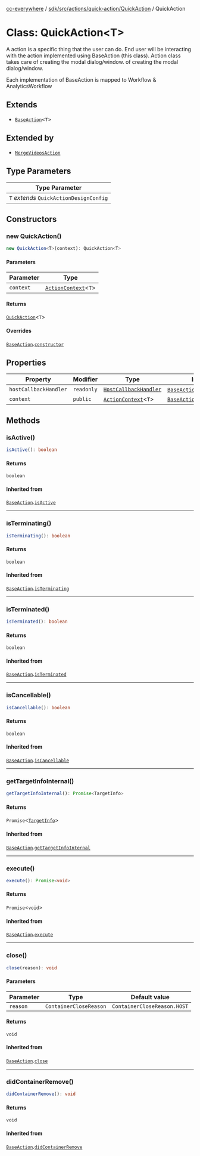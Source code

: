 [cc-everywhere](../../../../../../index.md) / [sdk/src/actions/quick-action/QuickAction](../index.md) / QuickAction

# Class: QuickAction<T\>

A action is a specific thing that the user can do. End user will be interacting
with the action implemented using BaseAction (this class). Action class takes care
of creating the modal dialog/window.
of creating the modal dialog/window.

Each implementation of BaseAction is mapped to Workflow & AnalyticsWorkflow

## Extends

- [`BaseAction`](../../../BaseAction/classes/BaseAction.md)<`T`\>

## Extended by

- [`MergeVideosAction`](../../MergeVideosAction/classes/MergeVideosAction.md)

## Type Parameters

| Type Parameter |
| ------ |
| `T` *extends* `QuickActionDesignConfig` |

## Constructors

### new QuickAction()

```ts
new QuickAction<T>(context): QuickAction<T>
```

#### Parameters

| Parameter | Type |
| ------ | ------ |
| `context` | [`ActionContext`](../../../ActionContext/interfaces/ActionContext.md)<`T`\> |

#### Returns

[`QuickAction`](QuickAction.md)<`T`\>

#### Overrides

[`BaseAction`](../../../BaseAction/classes/BaseAction.md).[`constructor`](../../../BaseAction/classes/BaseAction.md#constructors)

## Properties

| Property | Modifier | Type | Inherited from |
| ------ | ------ | ------ | ------ |
| `hostCallbackHandler` | `readonly` | [`HostCallbackHandler`](../../../../host/HostCallbackHandler/classes/HostCallbackHandler.md) | [`BaseAction`](../../../BaseAction/classes/BaseAction.md).`hostCallbackHandler` |
| `context` | `public` | [`ActionContext`](../../../ActionContext/interfaces/ActionContext.md)<`T`\> | [`BaseAction`](../../../BaseAction/classes/BaseAction.md).`context` |

## Methods

### isActive()

```ts
isActive(): boolean
```

#### Returns

`boolean`

#### Inherited from

[`BaseAction`](../../../BaseAction/classes/BaseAction.md).[`isActive`](../../../BaseAction/classes/BaseAction.md#isactive)

***

### isTerminating()

```ts
isTerminating(): boolean
```

#### Returns

`boolean`

#### Inherited from

[`BaseAction`](../../../BaseAction/classes/BaseAction.md).[`isTerminating`](../../../BaseAction/classes/BaseAction.md#isterminating)

***

### isTerminated()

```ts
isTerminated(): boolean
```

#### Returns

`boolean`

#### Inherited from

[`BaseAction`](../../../BaseAction/classes/BaseAction.md).[`isTerminated`](../../../BaseAction/classes/BaseAction.md#isterminated)

***

### isCancellable()

```ts
isCancellable(): boolean
```

#### Returns

`boolean`

#### Inherited from

[`BaseAction`](../../../BaseAction/classes/BaseAction.md).[`isCancellable`](../../../BaseAction/classes/BaseAction.md#iscancellable)

***

### getTargetInfoInternal()

```ts
getTargetInfoInternal(): Promise<TargetInfo>
```

#### Returns

`Promise`<[`TargetInfo`](../../../../../../shared/src/types/TargetInfo.types/interfaces/TargetInfo.md)\>

#### Inherited from

[`BaseAction`](../../../BaseAction/classes/BaseAction.md).[`getTargetInfoInternal`](../../../BaseAction/classes/BaseAction.md#gettargetinfointernal)

***

### execute()

```ts
execute(): Promise<void>
```

#### Returns

`Promise`<`void`\>

#### Inherited from

[`BaseAction`](../../../BaseAction/classes/BaseAction.md).[`execute`](../../../BaseAction/classes/BaseAction.md#execute)

***

### close()

```ts
close(reason): void
```

#### Parameters

| Parameter | Type | Default value |
| ------ | ------ | ------ |
| `reason` | `ContainerCloseReason` | `ContainerCloseReason.HOST` |

#### Returns

`void`

#### Inherited from

[`BaseAction`](../../../BaseAction/classes/BaseAction.md).[`close`](../../../BaseAction/classes/BaseAction.md#close)

***

### didContainerRemove()

```ts
didContainerRemove(): void
```

#### Returns

`void`

#### Inherited from

[`BaseAction`](../../../BaseAction/classes/BaseAction.md).[`didContainerRemove`](../../../BaseAction/classes/BaseAction.md#didcontainerremove)
